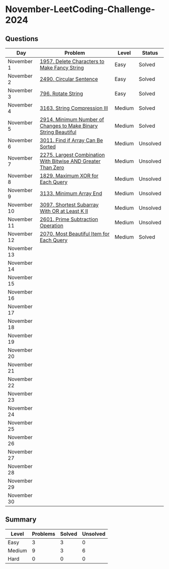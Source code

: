 # November-LeetCoding-Challenge-2024

## Questions
| Day | Problem | Level | Status |
| --- | --- | --- | --- |
| November 1  | [1957. Delete Characters to Make Fancy String](https://leetcode.com/problems/delete-characters-to-make-fancy-string/) | Easy | Solved |
| November 2  | [2490. Circular Sentence](https://leetcode.com/problems/circular-sentence/) | Easy | Solved |
| November 3  | [796. Rotate String](https://leetcode.com/problems/rotate-string/) | Easy | Solved | 
| November 4  | [3163. String Compression III](https://leetcode.com/problems/string-compression-iii/) | Medium | Solved |
| November 5  | [2914. Minimum Number of Changes to Make Binary String Beautiful](https://leetcode.com/problems/minimum-number-of-changes-to-make-binary-string-beautiful/) | Medium | Solved |
| November 6  | [3011. Find if Array Can Be Sorted](https://leetcode.com/problems/find-if-array-can-be-sorted/) | Medium | Unsolved |
| November 7  | [2275. Largest Combination With Bitwise AND Greater Than Zero](https://leetcode.com/problems/largest-combination-with-bitwise-and-greater-than-zero/) | Medium | Unsolved |
| November 8  | [1829. Maximum XOR for Each Query](https://leetcode.com/problems/maximum-xor-for-each-query/) | Medium | Unsolved |
| November 9  | [3133. Minimum Array End](https://leetcode.com/problems/minimum-array-end/) | Medium | Unsolved |
| November 10 | [3097. Shortest Subarray With OR at Least K II](https://leetcode.com/problems/shortest-subarray-with-or-at-least-k-ii/) | Medium | Unsolved |
| November 11 | [2601. Prime Subtraction Operation](https://leetcode.com/problems/prime-subtraction-operation/) | Medium | Unsolved |
| November 12 | [2070. Most Beautiful Item for Each Query](https://leetcode.com/problems/most-beautiful-item-for-each-query/) | Medium | Solved |
| November 13 | []() |  |  |
| November 14 | []() |  |  |
| November 15 | []() |  |  |
| November 16 | []() |  |  |
| November 17 | []() |  |  |
| November 18 | []() |  |  |
| November 19 | []() |  |  |
| November 20 | []() |  |  |
| November 21 | []() |  |  |
| November 22 | []() |  |  |
| November 23 | []() |  |  |
| November 24 | []() |  |  |
| November 25 | []() |  |  |
| November 26 | []() |  |  |
| November 27 | []() |  |  |
| November 28 | []() |  |  |
| November 29 | []() |  |  |
| November 30 | []() |  |  |

## Summary
| Level  | Problems | Solved | Unsolved |
| ---    | --- | --- | --- |
| Easy   | 3 | 3 | 0 |
| Medium | 9 | 3 | 6 |
| Hard   | 0 | 0 | 0 |
